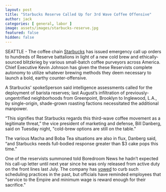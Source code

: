 ```yaml
---
layout: post
title: "Starbucks Reserve Called Up for 3rd Wave Coffee Offensive"
author: jack
categories: [ general, labor ]
image: assets/images/starbucks-reserve.jpg
featured: false
hidden: false
---
```


SEATTLE - The coffee chain [Starbucks](https://finance.yahoo.com/quote/SBUX/) has issued emergency call up orders to hundreds of Reserve battalions in light of a new cold brew and ethically-sourced blitzkrieg by various small-batch coffee purveyors across America. Chief Executive Kevin Johnson has given the these Reservists complete autonomy to  utilize whatever brewing methods they deem necessary to launch a bold, earthy counter-offensive.

A Starbucks' spokeSperson said intelligence assessments called for the deployment of barista reserves; last August’s infiltration of previously-ungentrified neighborhoods from Greenpoint, Brooklyn to Inglewood, L.A., by single-origin, shade-grown roasting factions necessitated the additional manpower.

“This signifies that Starbucks regards this third-wave coffee movement as a legitimate threat,” the vice president of marketing and defense, Bill Danberg, said on Tuesday night, "cold-brew options are still on the table."

The various Macha and Boba Tea situations are also in flux, Danberg said, “and Starbucks needs full-bodied response greater than $3 cake pops this time.”

One of the reservists summoned told Boredroom News he hadn’t expected his call-up letter until next year since he was only released from active duty on the front lines last July. The company has [vowed](https://www.nytimes.com/2014/08/15/us/starbucks-to-revise-work-scheduling-policies.html) to curb such scheduling practices in the past, but officials have reminded employees that "service to the Empire and minimum wage is reward enough for their sacrifice."